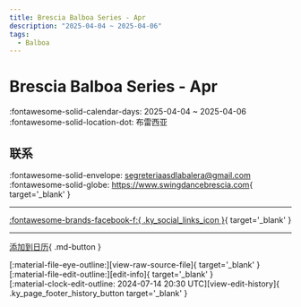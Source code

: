 ```yaml
---
title: Brescia Balboa Series - Apr
description: "2025-04-04 ~ 2025-04-06"
tags:
  - Balboa
---
```


# Brescia Balboa Series - Apr 

:fontawesome-solid-calendar-days: 2025-04-04 ~ 2025-04-06  
:fontawesome-solid-location-dot: 布雷西亚  

## 联系

:fontawesome-solid-envelope: <segreteriaasdlabalera@gmail.com>  
:fontawesome-solid-globe: <https://www.swingdancebrescia.com>{ target='_blank' }  

---

 [:fontawesome-brands-facebook-f:{ .ky_social_links_icon }](https://www.facebook.com/ASDLaBalera){ target='_blank' }

---

[添加到日历](https://swing.news/ics/zh-Hans/2025/it/brescia-balboa-series-apr-2025.ics){ .md-button }

<div class="ky_page_footer" markdown>
<div class="ky_page_footer_trailing" markdown="span">
[:material-file-eye-outline:][view-raw-source-file]{ target='_blank' }
[:material-file-edit-outline:][edit-info]{ target='_blank' }
</div>
<div class="ky_page_footer_leading" markdown="span">
[:material-clock-edit-outline: 2024-07-14 20:30 UTC][view-edit-history]{ .ky_page_footer_history_button target='_blank' }
</div>
</div>

[view-raw-source-file]: https://github.com/swingdance/events/blob/main/2025/it/brescia-balboa-series-apr-2025.json "查看原始源文件"
[edit-info]: https://github.com/swingdance/events/issues/new?assignees=&labels=update+event&projects=&template=03-update_entity.yml&title=%5B2025%2Fit%5D%20Brescia%20Balboa%20Series%20-%20Apr&region=it&year=2025&id=brescia-balboa-series-apr-2025&name=Brescia%20Balboa%20Series%20-%20Apr&org_id= "编辑信息"

[view-edit-history]: https://github.com/swingdance/events/commits/main/2025/it/brescia-balboa-series-apr-2025.json "查看编辑历史"
